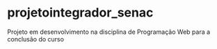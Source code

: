 # projetointegrador_senac
Projeto em desenvolvimento na disciplina de Programação Web para a conclusão do curso
